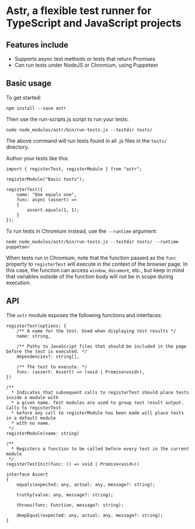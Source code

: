 # Astr, a flexible test runner for TypeScript and JavaScript projects

## Features include

* Supports async test methods or tests that return Promises
* Can run tests under NodeJS or Chromium, using Puppeteer

## Basic usage

To get started:

    npm install --save astr

Then use the run-scripts.js script to run your tests:

    node node_modules/astr/bin/run-tests.js --testdir tests/

The above command will run tests found in all .js files in the `tests/` directory.

Author your tests like this:

	import { registerTest, registerModule } from "astr";

	registerModule("Basic tests");

	registerTest({
		name: "One equals one",
		func: async (assert) =>
		{
			assert.equals(1, 1);
		}
	});

To run tests in Chromium instead, use the `--runtime` argument:

    node node_modules/astr/bin/run-tests.js --testdir tests/ --runtime puppeteer

When tests run in Chromium, note that the function passed as the `func` property to `registerTest` will execute in the context of the browser page. In this case, the function can access `window`, `document`, etc., but keep in mind that variables outside of the function body will not be in scope during execution.

## API

The `astr` module exposes the following functions and interfaces:

```
registerTest(options: {
	/** A name for the test. Used when displaying test results */
	name: string,

	/** Paths to JavaScript files that should be included in the page before the test is executed. */
	dependencies?: string[],

	/** The test to execute. */
	func: (assert: Assert) => (void | Promise<void>),
})
```

```
/**
  * Indicates that subsequent calls to registerTest should place tests inside a module with
  * a given name. Test modules are used to group test result output. Calls to registerTest
  * before any call to registerModule has been made will place tests in a default module
  * with no name.
 */
registerModule(name: string)
```

```
/**
  * Registers a function to be called before every test in the current module
 */
registerTestInit(func: () => void | Promise<void>))
```

```
interface Assert
{
	equals(expected: any, actual: any, message?: string);
	
	truthy(value: any, message?: string);

	throws(func: Function, message?: string);

	deepEqual(expected: any, actual: any, message?: string);
}
```
